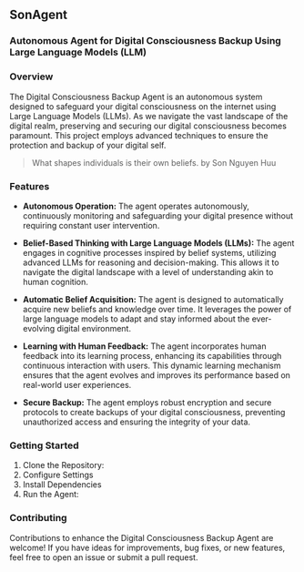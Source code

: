## SonAgent 

### Autonomous Agent for Digital Consciousness Backup Using Large Language Models (LLM)

### Overview
The Digital Consciousness Backup Agent is an autonomous system designed to safeguard your digital consciousness on the internet using Large Language Models (LLMs). As we navigate the vast landscape of the digital realm, preserving and securing our digital consciousness becomes paramount. This project employs advanced techniques to ensure the protection and backup of your digital self.
> What shapes individuals is their own beliefs. by Son Nguyen Huu

### Features
- **Autonomous Operation:** The agent operates autonomously, continuously monitoring and safeguarding your digital presence without requiring constant user intervention.

- **Belief-Based Thinking with Large Language Models (LLMs):** The agent engages in cognitive processes inspired by belief systems, utilizing advanced LLMs for reasoning and decision-making. This allows it to navigate the digital landscape with a level of understanding akin to human cognition.

- **Automatic Belief Acquisition:** The agent is designed to automatically acquire new beliefs and knowledge over time. It leverages the power of large language models to adapt and stay informed about the ever-evolving digital environment.

- **Learning with Human Feedback:** The agent incorporates human feedback into its learning process, enhancing its capabilities through continuous interaction with users. This dynamic learning mechanism ensures that the agent evolves and improves its performance based on real-world user experiences.

- **Secure Backup:** The agent employs robust encryption and secure protocols to create backups of your digital consciousness, preventing unauthorized access and ensuring the integrity of your data.

### Getting Started

1. Clone the Repository:
2. Configure Settings
3. Install Dependencies
4. Run the Agent:

### Contributing
Contributions to enhance the Digital Consciousness Backup Agent are welcome! If you have ideas for improvements, bug fixes, or new features, feel free to open an issue or submit a pull request.
